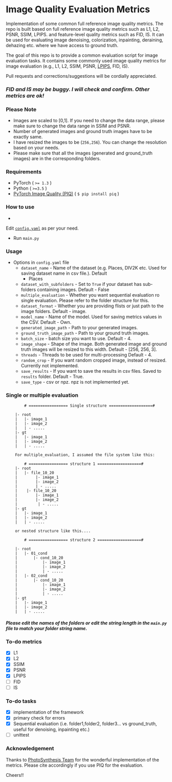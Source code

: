 # Image Quality Evaluation Metrics

Implementation of some common full reference image quality metrics. The repo is built based on full reference image
quality metrics such as L1, L2, PSNR, SSIM, LPIPS. and feature-level quality metrics such as FID, IS. It can be used for
evaluating image denoising, colorization, inpainting, deraining, dehazing etc. where we have access to ground truth.

The goal of this repo is to provide a common evaluation script for image evaluation tasks. It contains some commonly
used image quality metrics for image evaluation (e.g., L1, L2, SSIM,
PSNR, [LPIPS](https://github.com/richzhang/PerceptualSimilarity), FID, IS).

Pull requests and corrections/suggestions will be cordially appreciated.

### *FID and IS may be buggy. I will check and confirm. Other metrics are ok!*

### Please Note

- Images are scaled to [0,1]. If you need to change the data range, please make sure to change the data range in SSIM
  and PSNR.
- Number of generated images and ground truth images have to be exactly same.
- I have resized the images to be (`256,256`). You can change the resolution based on your needs.
- Please make sure that all the images (generated and ground_truth images) are in the corresponding folders.

### Requirements

- PyTorch ( `>= 1.3` )
- Python ( `>=3.5` )
- [PyTorch Image Quality (PIQ)](https://github.com/photosynthesis-team/piq) ( `$ pip install piq` )

### How to use

-

Edit [`config.yaml`](https://github.com/SayedNadim/Image-Quality-Evaluation-Metrics/blob/master/src/config/config.yaml)
as per your need.

- Run `main.py`

### Usage

- Options in `config.yaml` file
    - `dataset_name` - Name of the dataset (e.g. Places, DIV2K etc. Used for saving dataset name in csv file.). Default
        - Places
    - `dataset_with_subfolders` - Set to `True` if your dataset has sub-folders containing images. Default - False
    - `multiple_evaluation` - Whether you want sequential evaluation ro single evaluation. Please refer to the folder
      structure for this.
    - `dataset_format` - Whether you are providing flists or just path to the image folders. Default - image.
    - `model_name` - Name of the model. Used for saving metrics values in the CSV. Default - Own.
    - `generated_image_path` - Path to your generated images.
    - `ground_truth_image_path` - Path to your ground truth images.
    - `batch_size` - batch size you want to use. Default - 4.
    - `image_shape` - Shape of the image. Both generated image and ground truth images will be resized to this width.
      Default -  [256, 256, 3].
    - `threads` - Threads to be used for multi-processing Default - 4.
    - `random_crop` - If you want random cropped image, instead of resized. Currently not implemented.
    - `save_results` - If you want to save the results in csv files. Saved to `results` folder. Default - True.
    - `save_type` - csv or npz. npz is not implemented yet.

### Single or multiple evaluation

```
        # ================= Single structure ===================#

    |- root
    |   |- image_1
    |   |- image_2
    |   | - .....
    |- gt
    |   |- image_1
    |   |- image_2
    |   | - .....

    For multiple_evaluation, I assumed the file system like this:

        # ================= structure 1 ===================#
    |- root
    |   |- file_10_20
    |        |- image_1
    |        |- image_2
    |        | - .....
    |    |- file_10_20
    |        |- image_1
    |        |- image_2
    |         | - .....
    |- gt
    |   |- image_1
    |   |- image_2
    |   | - .....

    or nested structure like this....

        # ================= structure 2 ===================#

    |- root
    |   |- 01_cond
    |       |- cond_10_20
    |           |- image_1
    |           |- image_2
    |           | - .....
    |   |- 02_cond
    |       |- cond_10_20
    |           |- image_1
    |           |- image_2
    |           | - .....
    |- gt
    |   |- image_1
    |   |- image_2
    |   | - .....

```

####  *Please edit the names of the folders or edit the string length in the `main.py` file to match your folder string name.* 

### To-do metrics

- [x] L1
- [x] L2
- [x] SSIM
- [x] PSNR
- [x] LPIPS
- [ ] FID
- [ ] IS

### To-do tasks

- [x] implementation of the framework
- [x] primary check for errors
- [x] Sequential evaluation (i.e. folder1,folder2, folder3... vs ground_truth, useful for denoising, inpainting etc.)
- [ ] unittest

### Acknowledgement

Thanks to [PhotoSynthesis Team](https://github.com/photosynthesis-team/piq) for the wonderful implementation of the
metrics. Please cite accordingly if you use PIQ for the evaluation.

Cheers!!
